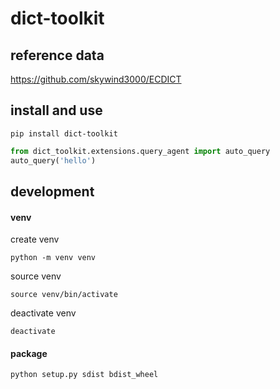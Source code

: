 # dict-toolkit

## reference data
https://github.com/skywind3000/ECDICT

## install and use
```shell
pip install dict-toolkit
```

```python
from dict_toolkit.extensions.query_agent import auto_query
auto_query('hello')
```

## development
#### venv
create venv
```shell
python -m venv venv
```

source venv
```shell
source venv/bin/activate
```

deactivate venv
```shell
deactivate
```

#### package
```shell
python setup.py sdist bdist_wheel
```



